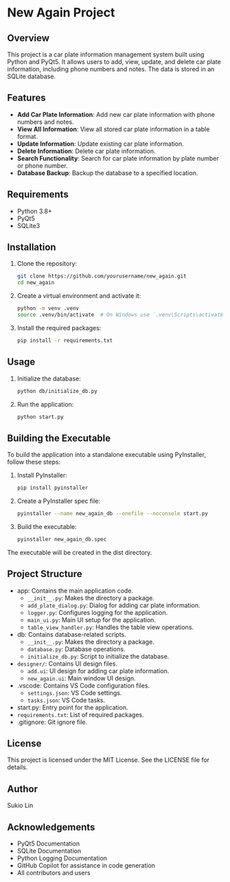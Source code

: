 # New Again Project

## Overview

This project is a car plate information management system built using Python and PyQt5. It allows users to add, view, update, and delete car plate information, including phone numbers and notes. The data is stored in an SQLite database.

## Features

- **Add Car Plate Information**: Add new car plate information with phone numbers and notes.
- **View All Information**: View all stored car plate information in a table format.
- **Update Information**: Update existing car plate information.
- **Delete Information**: Delete car plate information.
- **Search Functionality**: Search for car plate information by plate number or phone number.
- **Database Backup**: Backup the database to a specified location.

## Requirements

- Python 3.8+
- PyQt5
- SQLite3

## Installation

1. Clone the repository:
    ```sh
    git clone https://github.com/yourusername/new_again.git
    cd new_again
    ```

2. Create a virtual environment and activate it:
    ```sh
    python -m venv .venv
    source .venv/bin/activate  # On Windows use `.venv\Scripts\activate`
    ```

3. Install the required packages:
    ```sh
    pip install -r requirements.txt
    ```

## Usage

1. Initialize the database:
    ```sh
    python db/initialize_db.py
    ```

2. Run the application:
    ```sh
    python start.py
    ```

## Building the Executable

To build the application into a standalone executable using PyInstaller, follow these steps:

1. Install PyInstaller:
    ```sh
    pip install pyinstaller
    ```

2. Create a PyInstaller spec file:
    ```sh
    pyinstaller --name new_again_db --onefile --noconsole start.py
    ```

3. Build the executable:
    ```sh
    pyinstaller new_again_db.spec
    ```

The executable will be created in the dist directory.

## Project Structure

- app: Contains the main application code.
  - `__init__.py`: Makes the directory a package.
  - `add_plate_dialog.py`: Dialog for adding car plate information.
  - `logger.py`: Configures logging for the application.
  - `main_ui.py`: Main UI setup for the application.
  - `table_view_handler.py`: Handles the table view operations.
- db: Contains database-related scripts.
  - `__init__.py`: Makes the directory a package.
  - `database.py`: Database operations.
  - `initialize_db.py`: Script to initialize the database.
- `designer/`: Contains UI design files.
  - `add.ui`: UI design for adding car plate information.
  - `new_again.ui`: Main window UI design.
- .vscode: Contains VS Code configuration files.
  - `settings.json`: VS Code settings.
  - `tasks.json`: VS Code tasks.
- start.py: Entry point for the application.
- `requirements.txt`: List of required packages.
- .gitignore: Git ignore file.

## License

This project is licensed under the MIT License. See the LICENSE file for details.

## Author

Sukio Lin

## Acknowledgements

- PyQt5 Documentation
- SQLite Documentation
- Python Logging Documentation
- GitHub Copilot for assistance in code generation
- All contributors and users
